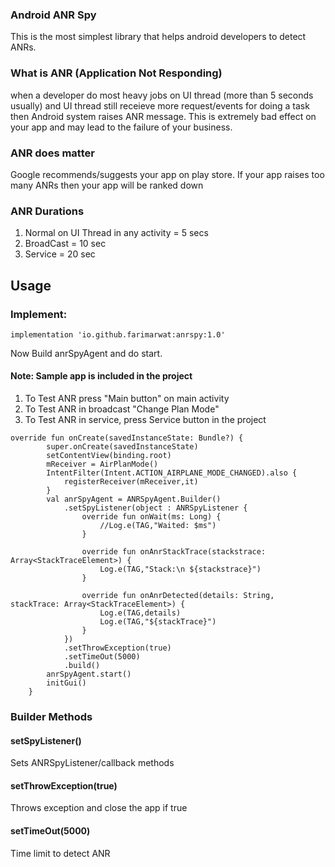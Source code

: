 ### Android ANR Spy
This is the most simplest library that helps android developers to detect ANRs.

### What is ANR (Application Not Responding)
when a developer do most heavy jobs on UI thread (more than 5 seconds usually) and UI thread still receieve more request/events for doing a task then Android system raises ANR message. This is extremely bad effect on your app and may lead to the failure of your business.
### ANR does matter
Google recommends/suggests your app on play store. If your app raises too many ANRs then your app will be ranked down

### ANR Durations
1. Normal on UI Thread in any activity = 5 secs
2. BroadCast = 10 sec
3. Service = 20 sec

## Usage

### Implement:

```
implementation 'io.github.farimarwat:anrspy:1.0'
```

Now Build anrSpyAgent and do start.

#### Note: Sample app is included in the project
1. To Test ANR press "Main button" on main activity
2. To Test ANR in broadcast "Change Plan Mode"
3. To Test ANR in service, press Service button in the project
```
override fun onCreate(savedInstanceState: Bundle?) {
        super.onCreate(savedInstanceState)
        setContentView(binding.root)
        mReceiver = AirPlanMode()
        IntentFilter(Intent.ACTION_AIRPLANE_MODE_CHANGED).also {
            registerReceiver(mReceiver,it)
        }
        val anrSpyAgent = ANRSpyAgent.Builder()
            .setSpyListener(object : ANRSpyListener {
                override fun onWait(ms: Long) {
                    //Log.e(TAG,"Waited: $ms")
                }

                override fun onAnrStackTrace(stackstrace: Array<StackTraceElement>) {
                    Log.e(TAG,"Stack:\n ${stackstrace}")
                }

                override fun onAnrDetected(details: String, stackTrace: Array<StackTraceElement>) {
                    Log.e(TAG,details)
                    Log.e(TAG,"${stackTrace}")
                }
            })
            .setThrowException(true)
            .setTimeOut(5000)
            .build()
        anrSpyAgent.start()
        initGui()
    }
```

### Builder Methods
#### setSpyListener()
Sets ANRSpyListener/callback methods

#### setThrowException(true)
Throws exception and close the app if true

#### setTimeOut(5000)
Time limit to detect ANR
